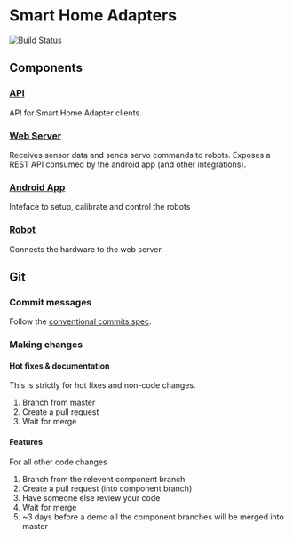# Smart Home Adapters

[![Build Status](https://travis-ci.com/mrbenshef/SmartHomeAdapters.svg?token=xzYnEDernngLJ99poRHs&branch=master)](https://travis-ci.com/mrbenshef/SmartHomeAdapters)

## Components

### [API](api/README.md)

API for Smart Home Adapter clients.

### [Web Server](webserver/README.md)

Receives sensor data and sends servo commands to robots. Exposes a REST API consumed by the android app (and other integrations).

### [Android App](android/README.md)

Inteface to setup, calibrate and control the robots

### [Robot](robot/README.md)

Connects the hardware to the web server.

## Git

### Commit messages

Follow the [conventional commits spec](https://www.conventionalcommits.org/en/v1.0.0-beta.2/).

### Making changes

#### Hot fixes & documentation

This is strictly for hot fixes and non-code changes.

1. Branch from master 
2. Create a pull request
3. Wait for merge

#### Features

For all other code changes

1. Branch from the relevent component branch
2. Create a pull request (into component branch)
3. Have someone else review your code 
4. Wait for merge
5. ~3 days before a demo all the component branches will be merged into master
